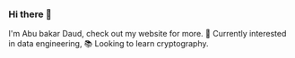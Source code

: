 ### Hi there 👋

I'm Abu bakar Daud, check out my website for more. 
🔭 Currently interested in data engineering, 📚 Looking to learn cryptography. 




<!--
**abubakardaud/abubakardaud** is a ✨ _special_ ✨ repository because its `README.md` (this file) appears on your GitHub profile.

Here are some ideas to get you started:

- 🔭 I’m currently working on ...
- 🌱 I’m currently learning ...
- 👯 I’m looking to collaborate on ...
- 🤔 I’m looking for help with ...
- 💬 Ask me about ...
- 📫 How to reach me: ...
- 😄 Pronouns: ...
- ⚡ Fun fact: ...
-->
